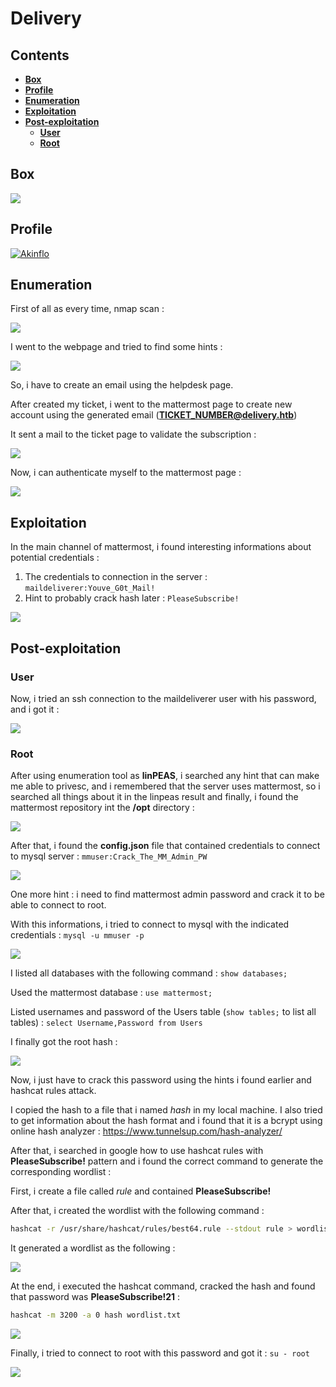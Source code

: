 # Delivery



## Contents

- [**Box**](#Box)
- [**Profile**](#Profile)
- [**Enumeration**](#Enumeration)
- [**Exploitation**](#Exploitation)
- [**Post-exploitation**](#Post-exploitation)
  - [**User**](#User)
  - [**Root**](#Root)




## Box

![](img/about_box.png) 



## Profile

[![Akinflo](http://www.hackthebox.eu/badge/image/419539)](https://www.hackthebox.eu/home/users/profile/419539)



## Enumeration

First of all as every time, nmap scan :

![](img/nmap.png) 



I went to the webpage and tried to find some hints :

![](img/contact_us.png) 

So, i have to create an email using the helpdesk page. 

After created my ticket, i went to the mattermost page to create new account using the generated email (**TICKET_NUMBER@delivery.htb**)

It sent a mail to the ticket page to validate the subscription :

![](img/ticket_validation.png) 



Now, i can authenticate myself to the mattermost page :

![](img/mattermost_authentication.png) 



## Exploitation

In the main channel of mattermost, i found interesting informations about potential credentials :

1. The credentials to connection in the server : `maildeliverer:Youve_G0t_Mail!`
2. Hint to probably crack hash later : `PleaseSubscribe!` 

![](img/mattermost_credentials.png) 





## Post-exploitation

### User

Now, i tried an ssh connection to the maildeliverer user with his password, and i got it :

![](img/user_pwned.png) 



### Root

After using enumeration tool as **linPEAS**, i searched any hint that can make me able to privesc, and i remembered that the server uses mattermost, so i searched all things about it in the linpeas result and finally, i found the mattermost repository int the **/opt** directory :

![](img/linpeas_mattermost.png) 



After that, i found the **config.json** file that contained credentials to connect to mysql server : `mmuser:Crack_The_MM_Admin_PW`

![](img/sql_creds.png) 

One more hint : i need to find mattermost admin password and crack it to be able to connect to root.



With this informations, i tried to connect to mysql with the indicated credentials : `mysql -u mmuser -p`

![](img/mysql_connection.png) 



I listed all databases with the following command : `show databases;`

Used the mattermost database : `use mattermost;`

Listed usernames and password of the Users table (`show tables;` to list all tables) : `select Username,Password from Users`

I finally got the root hash :

![](img/find_hash.png)  



Now, i just have to crack this password using the hints i found earlier and hashcat rules attack.

I copied the hash to a file that i named *hash* in my local machine. I also tried to get information about the hash format and i found that it is a bcrypt using online hash analyzer : <https://www.tunnelsup.com/hash-analyzer/> 

After that, i searched in google how to use hashcat rules with **PleaseSubscribe!** pattern and i found the correct command to generate the corresponding wordlist :

First, i create a file called *rule* and contained **PleaseSubscribe!** 

After that, i created the wordlist with the following command :

```bash
hashcat -r /usr/share/hashcat/rules/best64.rule --stdout rule > wordlist.txt
```

It generated a wordlist as the following :

![](img/wordlist_rules.png) 

At the end, i executed the hashcat command, cracked the hash and found that password was **PleaseSubscribe!21** :

```bash
hashcat -m 3200 -a 0 hash wordlist.txt
```

![](img/hash_cracked.png) 

Finally, i tried to connect to root with this password and got it : `su - root`

![](img/rooted.png) 



